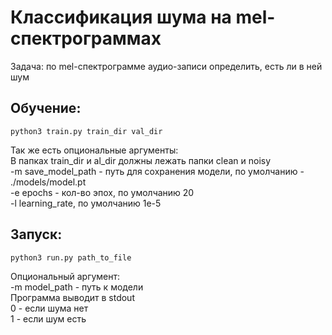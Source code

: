 # Классификация шума на mel-спектрограммах
Задача: по mel-спектрограмме аудио-записи определить, есть ли в ней шум
## Обучение:  
```
python3 train.py train_dir val_dir
```
Так же есть опциональные аргументы:  
В папках train_dir и al_dir должны лежать папки clean и noisy  
-m save_model_path - путь для сохранения модели, по умолчанию - ./models/model.pt  
-e epochs - кол-во эпох, по умолчанию 20  
-l learning_rate, по умолчанию 1e-5  
## Запуск:  
```
python3 run.py path_to_file
```
Опциональный аргумент:  
-m model_path - путь к модели  
Программа выводит в stdout  
0 - если шума нет  
1 - если шум есть